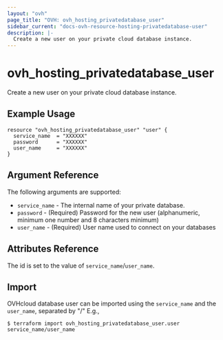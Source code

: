 ```yaml
---
layout: "ovh"
page_title: "OVH: ovh_hosting_privatedatabase_user"
sidebar_current: "docs-ovh-resource-hosting-privatedatabase-user"
description: |-
  Create a new user on your private cloud database instance.
---
```


# ovh_hosting_privatedatabase_user

Create a new user on your private cloud database instance.

## Example Usage

```hcl
resource "ovh_hosting_privatedatabase_user" "user" {
  service_name  = "XXXXXX"
  password      = "XXXXXX"
  user_name     = "XXXXXX"
}
```

## Argument Reference

The following arguments are supported:

* `service_name` - The internal name of your private database.
* `password` - (Required) Password for the new user (alphanumeric, minimum one number and 8 characters minimum)
* `user_name` - (Required) User name used to connect on your databases

## Attributes Reference

The id is set to the value of `service_name`/`user_name`.

## Import

OVHcloud database user can be imported using the `service_name` and the `user_name`, separated by "/" E.g.,

```
$ terraform import ovh_hosting_privatedatabase_user.user service_name/user_name
```